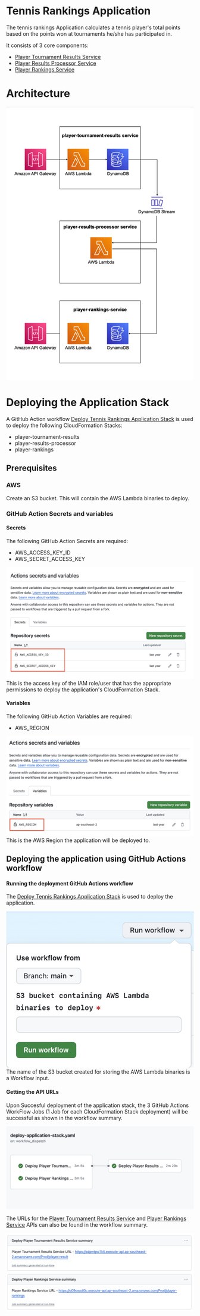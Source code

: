 # Tennis Rankings Application

The tennis rankings Application calculates a tennis player's total points based on the points won at tournaments he/she has participated in.

It consists of 3 core components:
- [Player Tournament Results Service](/player-tournament-results/README.md)
- [Player Results Processor Service](/player-results-processor/README.md)
- [Player Rankings Service](/player-rankings/README.md)


# Architecture
![Tennis Rankings App](/images/tennis_rankings_app_architecture.jpg)


# Deploying the Application Stack

A GitHub Action workflow [Deploy Tennis Rankings Application Stack](https://github.com/shek-a/tennis-ranking-app/actions/workflows/deploy-application-stack.yaml) is used to deploy the following CloudFormation Stacks:
- player-tournament-results
- player-results-processor
- player-rankings

## Prerequisites

### AWS 
Create an S3 bucket.  This will contain the AWS Lambda binaries to deploy.

### GitHub Action Secrets and variables

#### Secrets

The following GitHub Action Secrets are required:
- AWS_ACCESS_KEY_ID
- AWS_SECRET_ACCESS_KEY
  
![GitHub Actions Secrets](/images/github_actions_secrets.png)
This is the access key of the IAM role/user that has the appropriate permissions to deploy the application's CloudFormation Stack.
  
#### Variables

The following GitHub Action Variables are required:
- AWS_REGION
  
![GitHub Actions Environment Varibles](/images/github_actions_environment_variables.png)
This is the AWS Region the application will be deployed to.

## Deploying the application using GitHub Actions workflow 

#### Running the deployment GitHub Actions workflow
The [Deploy Tennis Rankings Application Stack](https://github.com/shek-a/tennis-ranking-app/actions/workflows/deploy-application-stack.yaml) is used to deploy the application.

![Deployment GitHub Action workflow](/images//deployment_github_action_workflow.png)
The name of the S3 bucket created for storing the AWS Lambda binaries is a Workflow input.

#### Getting the API URLs
Upon Succesful deployment of the application stack, the 3 GitHub Actions WorkFlow Jobs (1 Job for each CloudFormation Stack deployment) will be successful as shown in the workflow summary.

![Successful Application Deployment](/images//successful_application_deployment.png)


The URLs for the [Player Tournament Results Service](/player-tournament-results/README.md) and [Player Rankings Service](/player-rankings/README.md) APIs can also be found in the workflow summary.

![API URLS](/images/api_urls.png)